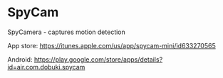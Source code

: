 SpyCam
======

SpyCamera - captures motion detection


App store:
https://itunes.apple.com/us/app/spycam-mini/id633270565

Android:
https://play.google.com/store/apps/details?id=air.com.dobuki.spycam

